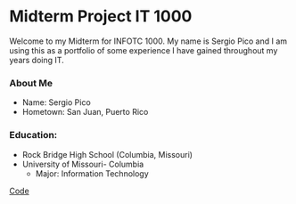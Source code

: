 # Midterm Project IT 1000

  Welcome to my Midterm for INFOTC 1000. My name is Sergio Pico and I am using this as a portfolio of some experience I have gained throughout my years doing IT. 

### **About Me**
* Name: Sergio Pico   
* Hometown: San Juan, Puerto Rico

### **Education:**
  * Rock Bridge High School (Columbia, Missouri)
  * University of Missouri- Columbia
    * Major: Information Technology

[Code](turtleimage.py)


